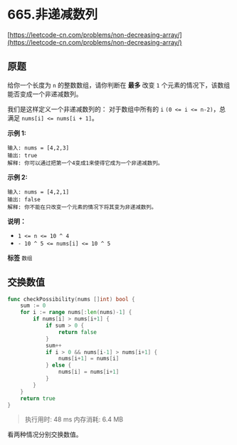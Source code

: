 # 665.非递减数列
[https://leetcode-cn.com/problems/non-decreasing-array/](https://leetcode-cn.com/problems/non-decreasing-array/) 
## 原题
给你一个长度为 `n` 的整数数组，请你判断在 **最多** 改变 `1` 个元素的情况下，该数组能否变成一个非递减数列。

我们是这样定义一个非递减数列的： 对于数组中所有的 `i` `(0 <= i <= n-2)`，总满足 `nums[i] <= nums[i + 1]`。

 

**示例 1:**

```
输入: nums = [4,2,3]
输出: true
解释: 你可以通过把第一个4变成1来使得它成为一个非递减数列。

```
**示例 2:**

```
输入: nums = [4,2,1]
输出: false
解释: 你不能在只改变一个元素的情况下将其变为非递减数列。

```
 

**说明：**
- `1 <= n <= 10 ^ 4`
- `- 10 ^ 5 <= nums[i] <= 10 ^ 5`
 
**标签**
`数组` 


## 交换数值
```go
func checkPossibility(nums []int) bool {
	sum := 0
	for i := range nums[:len(nums)-1] {
		if nums[i] > nums[i+1] {
			if sum > 0 {
				return false
			}
			sum++
			if i > 0 && nums[i-1] > nums[i+1] {
				nums[i+1] = nums[i]
			} else {
				nums[i] = nums[i+1]
			}
		}
	}
	return true
}
```
>执行用时: 48 ms
内存消耗: 6.4 MB

看两种情况分别交换数值。